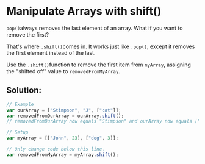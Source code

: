 # Manipulate Arrays with shift\(\)

`pop()`always removes the last element of an array. What if you want to remove the first?

That's where `.shift()`comes in. It works just like `.pop()`, except it removes the first element instead of the last.

Use the `.shift()`function to remove the first item from `myArray`, assigning the "shifted off" value to `removedFromMyArray`.

## Solution:

```javascript
// Example
var ourArray = ["Stimpson", "J", ["cat"]];
var removedFromOurArray = ourArray.shift();
// removedFromOurArray now equals "Stimpson" and ourArray now equals ["J", ["cat"]].

// Setup
var myArray = [["John", 23], ["dog", 3]];

// Only change code below this line.
var removedFromMyArray = myArray.shift();
```

